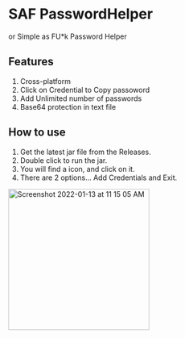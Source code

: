 # SAF PasswordHelper
or Simple as FU*k Password Helper 

## Features 
1. Cross-platform 
1. Click on Credential to Copy passoword
1. Add Unlimited number of passwords 
1. Base64 protection in text file

## How to use 
1. Get the latest jar file from the Releases.
1. Double click to run the jar.
1. You will find a icon, and click on it.
1. There are 2 options... Add Credentials and Exit.

<img width="280" alt="Screenshot 2022-01-13 at 11 15 05 AM" src="https://user-images.githubusercontent.com/39855414/149272786-5759f70e-4557-4d27-b416-1aea44890ed6.png">



